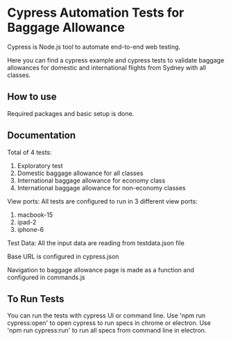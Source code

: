 # Cypress Automation Tests for Baggage Allowance

Cypress is Node.js tool to automate end-to-end web testing.

Here you can find a cypress example and cypress tests to validate baggage allowances for domestic and international flights from Sydney with all classes.


## How to use
Required packages and basic setup is done.


## Documentation
Total of 4 tests:
1) Exploratory test
2) Domestic baggage allowance for all classes
3) International baggage allowance for economy class
4) International baggage allowance for non-economy classes

View ports:
All tests are configured to run in 3 different view ports:
1) macbook-15
2) ipad-2
3) iphone-6

Test Data:
All the input data are reading from testdata.json file

Base URL is configured in cypress.json

Navigation to baggage allowance page is made as a function and configured in commands.js

## To Run Tests
You can run the tests with cypress UI or command line.
Use 'npm run cypress:open' to open cypress to run specs in chrome or electron.
Use 'npm run cypress:run' to run all specs from command line in electron.

